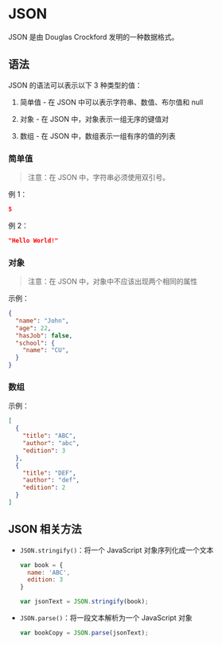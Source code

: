 # JSON

JSON 是由 Douglas Crockford 发明的一种数据格式。

## 语法

JSON 的语法可以表示以下 3 种类型的值：

1. 简单值 - 在 JSON 中可以表示字符串、数值、布尔值和 null

2. 对象 - 在 JSON 中，对象表示一组无序的键值对

3. 数组 - 在 JSON 中，数组表示一组有序的值的列表

### 简单值

> 注意：在 JSON 中，字符串必须使用双引号。

例 1：

```json
5
```

例 2：

```json
"Hello World!"
```

### 对象

> 注意：在 JSON 中，对象中不应该出现两个相同的属性

示例：

```json
{
  "name": "John",
  "age": 22,
  "hasJob": false,
  "school": {
    "name": "CU",
  }
}
```

### 数组

示例：

```json
[
  {
    "title": "ABC",
    "author": "abc",
    "edition": 3
  },
  {
    "title": "DEF",
    "author": "def",
    "edition": 2
  }
]
```

## JSON 相关方法

- `JSON.stringify()`：将一个 JavaScript 对象序列化成一个文本

    ```js
    var book = {
      name: 'ABC',
      edition: 3
    }

    var jsonText = JSON.stringify(book);
    ```

- `JSON.parse()`：将一段文本解析为一个 JavaScript 对象

    ```js
    var bookCopy = JSON.parse(jsonText);
    ```